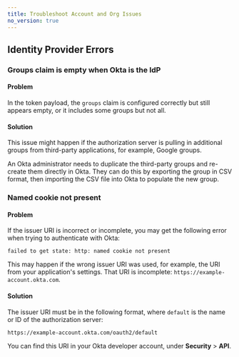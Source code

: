```yaml
---
title: Troubleshoot Account and Org Issues
no_version: true
---
```


## Identity Provider Errors

### Groups claim is empty when Okta is the IdP

#### Problem
In the token payload, the `groups` claim is configured correctly but still
appears empty, or it includes some groups but not all.

#### Solution
This issue might happen if the authorization server is pulling in additional
groups from third-party applications, for example, Google groups.

An Okta administrator needs to duplicate the third-party groups
and re-create them directly in Okta. They can do this by exporting the group
in CSV format, then importing the CSV file into Okta to populate the new group.

### Named cookie not present

#### Problem
If the issuer URI is incorrect or incomplete, you may get the following error
when trying to authenticate with Okta:

```
failed to get state: http: named cookie not present
```

This may happen if the wrong issuer URI was used, for example, the URI from
your application's settings. That URI is incomplete: `https://example-account.okta.com`.

#### Solution
The issuer URI must be in the following format, where `default` is
the name or ID of the authorization server:

```
https://example-account.okta.com/oauth2/default
```

You can find this URI in your Okta developer account, under **Security** > **API**.
